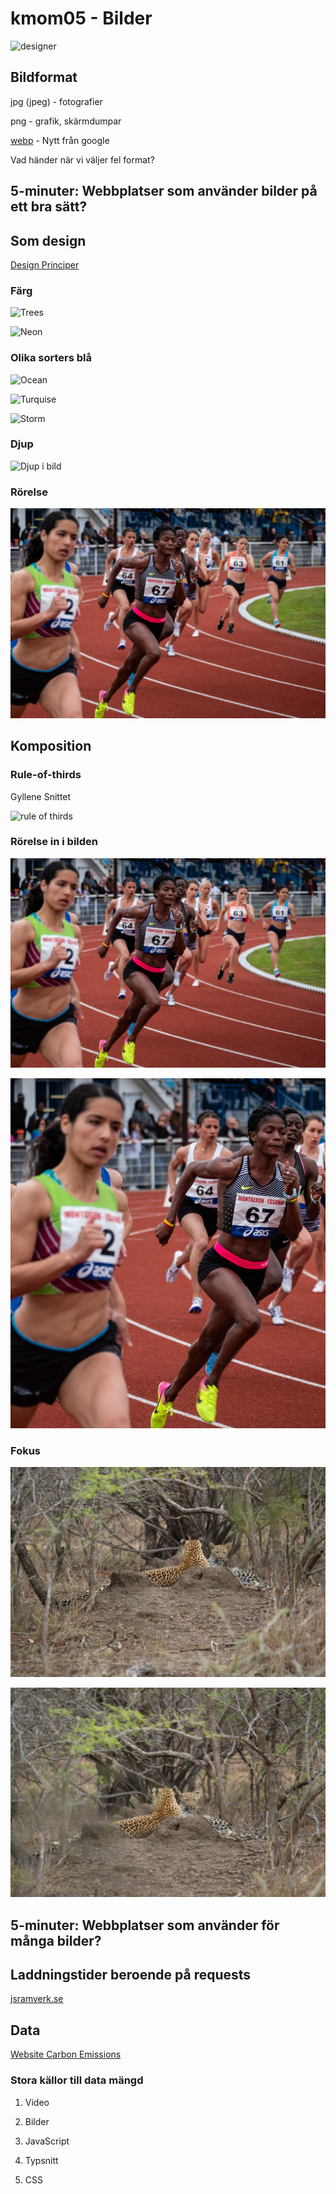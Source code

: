 # kmom05 - Bilder

![designer](https://images.unsplash.com/3/doctype-hi-res.jpg?ixid=MXwxMjA3fDB8MHxwaG90by1wYWdlfHx8fGVufDB8fHw%3D&ixlib=rb-1.2.1&auto=format&fit=crop&w=2092&q=80)

## Bildformat

jpg (jpeg) - fotografier

png - grafik, skärmdumpar

[webp](https://developers.google.com/speed/webp) - Nytt från google

Vad händer när vi väljer fel format?

## 5-minuter: Webbplatser som använder bilder på ett bra sätt?

## Som design

[Design Principer](https://www.canva.com/learn/design-elements-principles/)


### Färg

![Trees](https://images.unsplash.com/photo-1501856054482-8b7fbff7b3fe?ixid=MXwxMjA3fDB8MHxwaG90by1wYWdlfHx8fGVufDB8fHw%3D&ixlib=rb-1.2.1&auto=format&fit=crop&w=1868&q=80)

![Neon](https://images.unsplash.com/photo-1527698952067-61fc35796fcd?ixid=MXwxMjA3fDB8MHxwaG90by1wYWdlfHx8fGVufDB8fHw%3D&ixlib=rb-1.2.1&auto=format&fit=crop&w=2690&q=80)

### Olika sorters blå

![Ocean](https://images.unsplash.com/photo-1457195740896-7f345efef228?ixid=MXwxMjA3fDB8MHxwaG90by1wYWdlfHx8fGVufDB8fHw%3D&ixlib=rb-1.2.1&auto=format&fit=crop&w=2100&q=80)

![Turquise](https://images.unsplash.com/flagged/photo-1564639566047-dc4a1b86a90f?ixid=MXwxMjA3fDB8MHxwaG90by1wYWdlfHx8fGVufDB8fHw%3D&ixlib=rb-1.2.1&auto=format&fit=crop&w=1301&q=80)

![Storm](https://images.unsplash.com/photo-1470115209269-18dd2d7285cd?ixid=MXwxMjA3fDB8MHxwaG90by1wYWdlfHx8fGVufDB8fHw%3D&ixlib=rb-1.2.1&auto=format&fit=crop&w=2100&q=80)

### Djup

![Djup i bild](https://images.unsplash.com/photo-1477951233099-d2c5fbd878ee?ixid=MXwxMjA3fDB8MHxwaG90by1wYWdlfHx8fGVufDB8fHw%3D&ixlib=rb-1.2.1&auto=format&fit=crop&w=2100&q=80)


### Rörelse

![movement](img/movement.jpg)

## Komposition

### Rule-of-thirds

Gyllene Snittet

![rule of thirds](https://upload.wikimedia.org/wikipedia/commons/c/ce/Rivertree_thirds_md.gif)

### Rörelse in i bilden

![movement](img/movement.jpg)

![movement cropped](img/movement-cropped.jpg)

### Fokus

![Skärpa](img/IMG_7434.JPG)

![Oskärpa](img/IMG_7435.JPG)


## 5-minuter: Webbplatser som använder för många bilder?

## Laddningstider beroende på requests

[jsramverk.se](https://jsramverk.se/)

## Data

[Website Carbon Emissions](https://dannyvankooten.com/website-carbon-emissions/?fbclid=IwAR3bSi6BVR5fhNAoJG5lDrVDMest6IUimvOQf_dtscifZlEAYOXybgLZWuI)

### Stora källor till data mängd

1. Video

1. Bilder

1. JavaScript

1. Typsnitt

1. CSS
